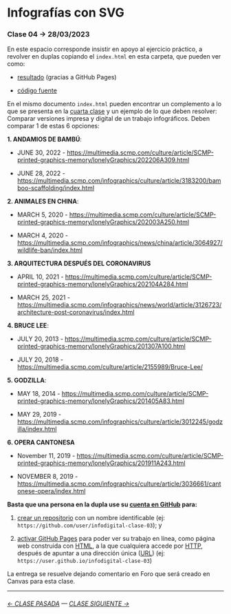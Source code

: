 # Infografías con SVG

### Clase 04 → 28/03/2023

En este espacio corresponde insistir en apoyo al ejercicio práctico, a revolver en duplas copiando el `index.html` en esta carpeta, que pueden ver como:

- [resultado](https://profesorfaco.github.io/dno075-2023-1/clase-04/) (gracias a GitHub Pages)

- [código fuente](https://github.com/profesorfaco/dno075-2023-1/blob/main/clase-04/index.html)

En el mismo documento `index.html` pueden encontrar un complemento a lo que se presenta en la [cuarta clase](https://docs.google.com/presentation/d/1GqH40Ybrz77qN6W_ztgC2d2Q5Z6buhCjDYTU7fX9Lc4/edit?usp=sharing) y un ejemplo de lo que deben resolver: Comparar versiones impresa y digital de un trabajo infográficos. Deben comparar 1 de estas 6 opciones:

**1. ANDAMIOS DE BAMBÚ**: 

- JUNE 30, 2022 - https://multimedia.scmp.com/culture/article/SCMP-printed-graphics-memory/lonelyGraphics/202206A309.html

- JUNE 28, 2022 - https://multimedia.scmp.com/infographics/culture/article/3183200/bamboo-scaffolding/index.html

**2. ANIMALES EN CHINA**:

- MARCH 5, 2020 - https://multimedia.scmp.com/culture/article/SCMP-printed-graphics-memory/lonelyGraphics/202003A250.html

- MARCH 4, 2020 - https://multimedia.scmp.com/infographics/news/china/article/3064927/wildlife-ban/index.html

**3. ARQUITECTURA DESPUÉS DEL CORONAVIRUS**

- APRIL 10, 2021 - https://multimedia.scmp.com/culture/article/SCMP-printed-graphics-memory/lonelyGraphics/202104A284.html

- MARCH 25, 2021 - https://multimedia.scmp.com/infographics/news/world/article/3126723/architecture-post-coronavirus/index.html

**4. BRUCE LEE**: 

- JULY 20, 2013 - https://multimedia.scmp.com/culture/article/SCMP-printed-graphics-memory/lonelyGraphics/201307A100.html

- JULY 20, 2018 - https://multimedia.scmp.com/culture/article/2155989/Bruce-Lee/

**5. GODZILLA**:

- MAY 18, 2014 - https://multimedia.scmp.com/culture/article/SCMP-printed-graphics-memory/lonelyGraphics/201405A83.html

- MAY 29, 2019 - https://multimedia.scmp.com/infographics/culture/article/3012245/godzilla/index.html

**6. OPERA CANTONESA**

- November 11, 2019 - https://multimedia.scmp.com/culture/article/SCMP-printed-graphics-memory/lonelyGraphics/201911A243.html

- NOVEMBER 8, 2019 - https://multimedia.scmp.com/infographics/culture/article/3036661/cantonese-opera/index.html

**Basta que una persona en la dupla use su [cuenta en GitHub](https://github.com/) para:**

1. [crear un repositorio](https://docs.github.com/es/get-started/quickstart/create-a-repo) con un nombre identificable (ej: `https://github.com/user/infodigital-clase-03`); y

2. [activar GitHub Pages](https://docs.github.com/es/pages/getting-started-with-github-pages/configuring-a-publishing-source-for-your-github-pages-site) para poder ver su trabajo en línea, como página web construida con [HTML](https://developer.mozilla.org/es/docs/Learn/HTML/Introduction_to_HTML/Getting_started), a la que cualquiera accede por [HTTP](https://es.wikipedia.org/wiki/Protocolo_de_transferencia_de_hipertexto), después de apuntar a una dirección única ([URL](https://es.wikipedia.org/wiki/Localizador_de_recursos_uniforme)) (ej: `https://user.github.io/infodigital-clase-03`)

La entrega se resuelve dejando comentario en Foro que será creado en Canvas para esta clase.

- - - - - - - 

###### [← CLASE PASADA](https://github.com/profesorfaco/dno075-2023-1/tree/main/clase-03) — [CLASE SIGUIENTE →](https://github.com/profesorfaco/dno075-2023-1/tree/main/clase-05) 
